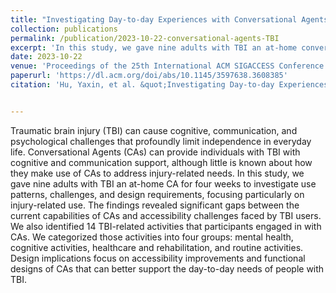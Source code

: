 ```yaml
---
title: "Investigating Day-to-day Experiences with Conversational Agents by Users with Traumatic Brain Injury"
collection: publications
permalink: /publication/2023-10-22-conversational-agents-TBI
excerpt: 'In this study, we gave nine adults with TBI an at-home conversation agent for four weeks to investigate use patterns, challenges, and design requirements, focusing particularly on injury-related use.'
date: 2023-10-22
venue: 'Proceedings of the 25th International ACM SIGACCESS Conference on Computers and Accessibility'
paperurl: 'https://dl.acm.org/doi/abs/10.1145/3597638.3608385'
citation: 'Hu, Yaxin, et al. &quot;Investigating Day-to-day Experiences with Conversational Agents by Users with Traumatic Brain Injury.&quot; <i>Proceedings of the 25th International ACM SIGACCESS Conference on Computers and Accessibility</i>. 2023.'


---
```


Traumatic brain injury (TBI) can cause cognitive, communication, and psychological challenges that profoundly limit independence in everyday life. Conversational Agents (CAs) can provide individuals with TBI with cognitive and communication support, although little is known about how they make use of CAs to address injury-related needs. In this study, we gave nine adults with TBI an at-home CA for four weeks to investigate use patterns, challenges, and design requirements, focusing particularly on injury-related use. The findings revealed significant gaps between the current capabilities of CAs and accessibility challenges faced by TBI users. We also identified 14 TBI-related activities that participants engaged in with CAs. We categorized those activities into four groups: mental health, cognitive activities, healthcare and rehabilitation, and routine activities. Design implications focus on accessibility improvements and functional designs of CAs that can better support the day-to-day needs of people with TBI.

